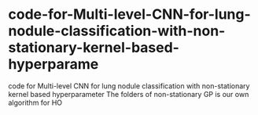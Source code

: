 # code-for-Multi-level-CNN-for-lung-nodule-classification-with-non-stationary-kernel-based-hyperparame
code for Multi-level CNN for lung nodule classification with non-stationary kernel based hyperparameter
The folders of non-stationary GP is our own algorithm for HO
